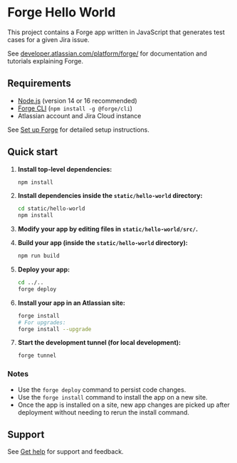 # Forge Hello World

This project contains a Forge app written in JavaScript that generates test cases for a given Jira issue.

See [developer.atlassian.com/platform/forge/](https://developer.atlassian.com/platform/forge) for documentation and tutorials explaining Forge.

## Requirements

- [Node.js](https://nodejs.org/) (version 14 or 16 recommended)
- [Forge CLI](https://developer.atlassian.com/platform/forge/cli-reference/) (`npm install -g @forge/cli`)
- Atlassian account and Jira Cloud instance

See [Set up Forge](https://developer.atlassian.com/platform/forge/set-up-forge/) for detailed setup instructions.

## Quick start

1. **Install top-level dependencies:**
   ```sh
   npm install
   ```

2. **Install dependencies inside the `static/hello-world` directory:**
   ```sh
   cd static/hello-world
   npm install
   ```

3. **Modify your app by editing files in `static/hello-world/src/`.**

4. **Build your app (inside the `static/hello-world` directory):**
   ```sh
   npm run build
   ```

5. **Deploy your app:**
   ```sh
   cd ../..
   forge deploy
   ```

6. **Install your app in an Atlassian site:**
   ```sh
   forge install
   # For upgrades:
   forge install --upgrade
   ```

7. **Start the development tunnel (for local development):**
   ```sh
   forge tunnel
   ```

### Notes

- Use the `forge deploy` command to persist code changes.
- Use the `forge install` command to install the app on a new site.
- Once the app is installed on a site, new app changes are picked up after deployment without needing to rerun the install command.

## Support

See [Get help](https://developer.atlassian.com/platform/forge/get-help/) for support and feedback.
